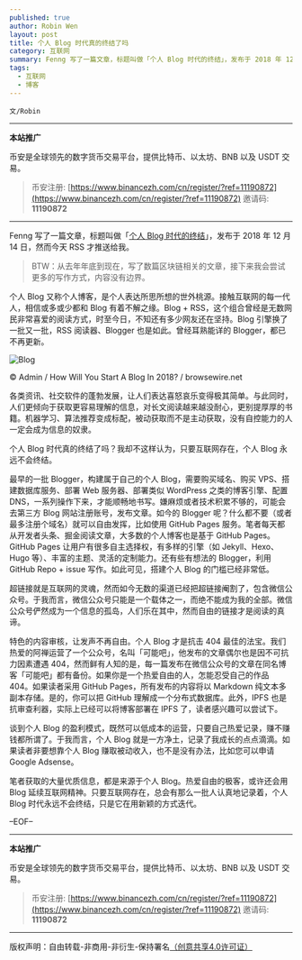 ```yaml
---
published: true
author: Robin Wen
layout: post
title: 个人 Blog 时代真的终结了吗
category: 互联网
summary: Fenng 写了一篇文章，标题叫做「个人 Blog 时代的终结」，发布于 2018 年 12 月 14 日，然而今天 RSS 才推送给我。笔者获取的大量优质信息，都是来源于个人 Blog。热爱自由的即刻，或许还会用 Blog 延续互联网精神。只要互联网存在，总会有那么一批人认真地记录着，个人 Blog 时代永远不会终结，只是它在用新颖的方式迭代。
tags:
  - 互联网
  - 博客
---
```


`文/Robin`

***

**本站推广**

币安是全球领先的数字货币交易平台，提供比特币、以太坊、BNB 以及 USDT 交易。

> 币安注册: [https://www.binancezh.com/cn/register/?ref=11190872](https://www.binancezh.com/cn/register/?ref=11190872)
> 邀请码: **11190872**

***

Fenng 写了一篇文章，标题叫做「[个人 Blog 时代的终结](http://dbanotes.net/review/blog-is-over.html)」，发布于 2018 年 12 月 14 日，然而今天 RSS 才推送给我。

> BTW：从去年年底到现在，写了数篇区块链相关的文章，接下来我会尝试更多的写作方式，内容没有边界。

个人 Blog 又称个人博客，是个人表达所思所想的世外桃源。接触互联网的每一代人，相信或多或少都和 Blog 有着不解之缘。Blog + RSS，这个组合曾经是无数网民非常喜爱的阅读方式，时至今日，不知还有多少网友还在坚持。Blog 引擎换了一批又一批，RSS 阅读器、Blogger 也是如此。曾经耳熟能详的 Blogger，都已不再更新。

![Blog](https://cdn.dbarobin.com/qql5WdN.jpg)

© Admin / How Will You Start A Blog In 2018? / browsewire.net

各类资讯、社交软件的蓬勃发展，让人们表达喜怒哀乐变得极其简单。与此同时，人们更倾向于获取更容易理解的信息，对长文阅读越来越没耐心，更别提厚厚的书籍。机器学习、算法推荐变成标配，被动获取而不是主动获取，没有自控能力的人一定会成为信息的奴隶。

个人 Blog 时代真的终结了吗？我却不这样认为，只要互联网存在，个人 Blog 永远不会终结。

最早的一批 Blogger，构建属于自己的个人 Blog，需要购买域名、购买 VPS、搭建数据库服务、部署 Web 服务器、部署类似 WordPress 之类的博客引擎、配置 DNS，一系列操作下来，才能顺畅地书写。嫌麻烦或者技术积累不够的，可能会去第三方 Blog 网站注册账号，发布文章。如今的 Blogger 呢？什么都不要（或者最多注册个域名）就可以自由发挥，比如使用 GitHub Pages 服务。笔者每天都从开发者头条、掘金阅读文章，大多数的个人博客也是基于 GitHub Pages。GitHub Pages 让用户有很多自主选择权，有多样的引擎（如 Jekyll、Hexo、Hugo 等）、丰富的主题、灵活的定制能力。还有些有想法的 Blogger，利用 GitHub Repo + issue 写作。如此可见，搭建个人 Blog 的门槛已经非常低。

超链接就是互联网的灵魂，然而如今无数的渠道已经把超链接阉割了，包含微信公众号。于我而言，微信公众号只能是一个载体之一，而绝不能成为我的全部。微信公众号俨然成为一个信息的孤岛，人们乐在其中，然而自由的链接才是阅读的真谛。

特色的内容审核，让发声不再自由。个人 Blog 才是抗击 404 最佳的法宝。我们热爱的阿禅运营了一个公众号，名叫「可能吧」，他发布的文章偶尔也是因不可抗力因素遭遇 404，然而鲜有人知的是，每一篇发布在微信公众号的文章在同名博客「可能吧」都有备份。如果你是一个热爱自由的人，怎能忍受自己的作品 404。如果读者采用 GitHub Pages，所有发布的内容将以 Markdown 纯文本多副本存储。是的，你可以把 GitHub 理解成一个分布式数据库。此外，IPFS 也是抗审查利器，实际上已经可以将博客部署在 IPFS 了，读者感兴趣可以尝试下。

谈到个人 Blog 的盈利模式，既然可以低成本的运营，只要自己热爱记录，赚不赚钱都所谓了。于我而言，个人 Blog 就是一方净土，记录了我成长的点点滴滴。如果读者非要想靠个人 Blog 赚取被动收入，也不是没有办法，比如您可以申请 Google Adsense。

笔者获取的大量优质信息，都是来源于个人 Blog。热爱自由的极客，或许还会用 Blog 延续互联网精神。只要互联网存在，总会有那么一批人认真地记录着，个人 Blog 时代永远不会终结，只是它在用新颖的方式迭代。

–EOF–

***

**本站推广**

币安是全球领先的数字货币交易平台，提供比特币、以太坊、BNB 以及 USDT 交易。

> 币安注册: [https://www.binancezh.com/cn/register/?ref=11190872](https://www.binancezh.com/cn/register/?ref=11190872)
> 邀请码: **11190872**

***

版权声明：自由转载-非商用-非衍生-保持署名<a href="http://creativecommons.org/licenses/by-nc-nd/4.0/deed.zh" target="_blank">（创意共享4.0许可证）</a>


